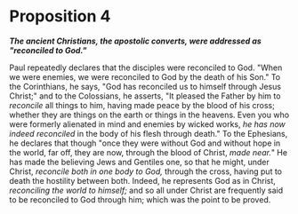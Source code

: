 # Proposition 4

***The ancient Christians, the apostolic converts, were addressed as "reconciled to God."***

Paul repeatedly declares that the disciples were reconciled to God. "When we were enemies, we were reconciled to God by the death of his Son." To the Corinthians, he says, "God has reconciled us to himself through Jesus Christ;" and to the Colossians, he asserts, "It pleased the Father by him to *reconcile* all things to him, having made peace by the blood of his cross; whether they are things on the earth or things in the heavens. Even you who were formerly alienated in mind and enemies by wicked works, *he has now indeed reconciled* in the body of his flesh through death." To the Ephesians, he declares that though "once they were without God and without hope in the world, far off, they are now, through the blood of Christ, *made near.*" He has made the believing Jews and Gentiles one, so that he might, under Christ, *reconcile both in one body to God,* through the cross, having put to death the hostility between both. Indeed, he represents God as in Christ, *reconciling the world to himself;* and so all under Christ are frequently said to be reconciled to God through him; which was the point to be proved.